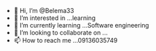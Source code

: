 - 👋 Hi, I’m @Belema33
- 👀 I’m interested in ...learning
- 🌱 I’m currently learning ...Software engineering
- 💞️ I’m looking to collaborate on ...
- 📫 How to reach me ...09136035749

<!---
Belema33/Belema33 is a ✨ special ✨ repository because its `README.md` (this file) appears on your GitHub profile.
You can click the Preview link to take a look at your changes.
--->
